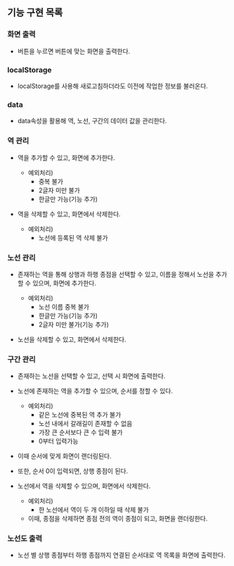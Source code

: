 ## 기능 구현 목록

### 화면 출력

- 버튼을 누르면 버튼에 맞는 화면을 출력한다.

### localStorage

- localStorage를 사용해 새로고침하더라도 이전에 작업한 정보를 불러온다.

### data

- data속성을 활용해 역, 노선, 구간의 데이터 값을 관리한다.

### 역 관리

- 역을 추가할 수 있고, 화면에 추가한다.

  - 예외처리)
    - 중복 불가
    - 2글자 미만 불가
    - 한글만 가능(기능 추가)

- 역을 삭제할 수 있고, 화면에서 삭제한다.
  - 예외처리)
    - 노선에 등록된 역 삭제 불가

### 노선 관리

- 존재하는 역을 통해 상행과 하행 종점을 선택할 수 있고, 이름을 정해서 노선을 추가할 수 있으며, 화면에 추가한다.

  - 예외처리)
    - 노선 이름 중복 불가
    - 한글만 가능(기능 추가)
    - 2글자 미만 불가(기능 추가)

- 노선을 삭제할 수 있고, 화면에서 삭제한다.

### 구간 관리

- 존재하는 노선을 선택할 수 있고, 선택 시 화면에 출력한다.

- 노선에 존재하는 역을 추가할 수 있으며, 순서를 정할 수 있다.
  - 예외처리)
    - 같은 노선에 중복된 역 추가 불가
    - 노선 내에서 갈래길이 존재할 수 없음
    - 가장 큰 순서보다 큰 수 입력 불가
    - 0부터 입력가능
- 이때 순서에 맞게 화면이 랜더링된다.
- 또한, 순서 0이 입력되면, 상행 종점이 된다.

- 노선에서 역을 삭제할 수 있으며, 화면에서 삭제한다.

  - 예외처리)
    - 한 노선에서 역이 두 개 이하일 때 삭제 불가
  - 이때, 종점을 삭제하면 종점 전의 역이 종점이 되고, 화면을 랜더링한다.

### 노선도 출력

- 노선 별 상행 종점부터 하행 종점까지 연결된 순서대로 역 목록을 화면에 출력한다.
